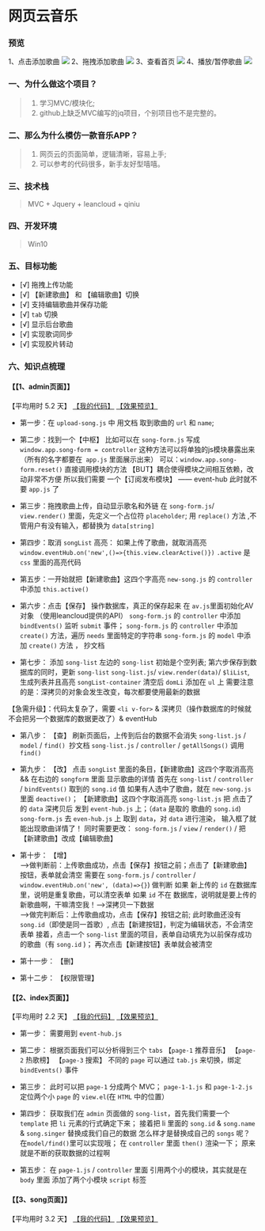 # 网页云音乐

### 预览
1、点击添加歌曲
![](https://i.imgur.com/qvB8ua7.gif)
2、拖拽添加歌曲
![](https://i.imgur.com/fE2VxmP.gif)
3、查看首页
![](https://i.imgur.com/U0KsA4h.gif)
4、播放/暂停歌曲
![](https://i.imgur.com/PzqXFGp.gif)

### 一、为什么做这个项目？

> 1. 学习MVC/模块化;
> 2. github上缺乏MVC编写的jq项目，个别项目也不是完整的。

### 二、那么为什么模仿一款音乐APP？

> 1. 网页云的页面简单，逻辑清晰，容易上手;
> 2. 可以参考的代码很多，新手友好型嘻嘻。

### 三、技术栈

> MVC + Jquery + leancloud + qiniu

### 四、开发环境
> Win10

### 五、目标功能

- [√] 拖拽上传功能
- [√] 【新建歌曲】 和 【编辑歌曲】切换
- [√] 支持编辑歌曲并保存功能
- [√] `tab` 切换
- [√] 显示后台歌曲
- [√] 实现歌词同步
- [√] 实现胶片转动

### 六、知识点梳理

#### 【【1、admin页面】】

【平均用时 5.2 天】
[【我的代码】](https://github.com/wangsiyuan233/My163Music/tree/master/js/admin)
[【效果预览】](#)<br>

- 第一步：在 `upload-song.js` 中 用文档 取到歌曲的 `url` 和 `name`;

- 第二步：找到一个【中枢】
比如可以在 `song-form.js` 写成 `window.app.song-form = controller`
这种方法可以将单独的js模块暴露出来 （所有的名字都要在` app.js` 里面展示出来）
可以：`window.app.song-form.reset()` 直接调用模块的方法
【BUT】耦合使得模块之间相互依赖，改动非常不方便
所以我们需要 一个【订阅发布模块】 —— event-hub
此时就不要 `app.js` 了

- 第三步：拖拽歌曲上传，自动显示歌名和外链
在 `song-form.js`/ `view.render()` 里面，先定义一个占位符 `placeholder`;
用 `replace()` 方法 ,不管用户有没有输入，都替换为 `data[string]`

- 第四步：取消 `songList` 高亮： 如果上传了歌曲，就取消高亮
 `window.eventHub.on('new',()=>{this.view.clearActive()})`
`.active` 是 `css` 里面的高亮代码

- 第五步：一开始就把【新建歌曲】这四个字高亮
`new-song.js` 的 `controller` 中添加 `this.active()`

- 第六步：点击【保存】 操作数据库，真正的保存起来
在 `av.js`里面初始化AV对象 （使用leancloud提供的API）
`song-form.js` 的 `controller` 中添加 `bindEvents()` 监听 `submit` 事件；
`song-form.js` 的 `controller` 中添加 `create()` 方法，遍历 `needs` 里面特定的字符串
`song-form.js` 的 `model` 中添加 `create()` 方法 ， 抄文档

- 第七步： 添加 `song-list`
左边的 `song-list` 初始是个空列表; 第六步保存到数据库的同时，更新 `song-list`
`song-list.js`/ `view.render(data)`/ `$liList`, 生成列表并且高亮
`songList-container` 清空后 `domLi` 添加在 `ul` 上
需要注意的是：深拷贝的对象会发生改变，每次都要使用最新的数据

【急需升级】：代码太复杂了，需要 `<li v-for>` & 深拷贝（操作数据库的时候就不会把另一个数据库的数据更改了）& eventHub

- 第八步： 【查】  刷新页面后，上传到后台的数据不会消失
`song-list.js` / `model` / `find() `抄文档
`song-list.js` / `controller` / `getAllSongs()`  调用 `find()`

- 第九步： 【改】  点击 `songList` 里面的条目，【新建歌曲】这四个字取消高亮 && 在右边的 `songform` 里面 显示歌曲的详情
首先在 `song-list` / `controller` / `bindEvents()` 取到的 `song.id` 值
如果有人选中了歌曲，就在 `new-song.js` 里面 `deactive()`； 【新建歌曲】这四个字取消高亮
`song-list.js` 把 点击了的 `data` 深拷贝后 发到 `event-hub.js` 上；（`data` 是取的 歌曲的  `song.id`)
`song-form.js` 去 `even-hub.js` 上 取到 `data`，对 `data` 进行渲染， 输入框了就能出现歌曲详情了！
同时需要更改： `song-form.js` / `view` / `render()` / 把【新建歌曲】改成【编辑歌曲】

- 第十步： 【增】<br>
-->做判断前：上传歌曲成功，点击【保存】按钮之前；点击了【新建歌曲】按钮，表单就会清空
需要在 `song-form.js` / `controller` / `window.eventHub.on('new', (data)=>{}`) 做判断
如果 新上传的 `id` 在数据库里，说明是重复歌曲，可以清空表单
如果 `id` 不在 数据库，说明就是要上传的新歌曲啊，干嘛清空我！-->深拷贝一下数据<br>
-->做完判断后：上传歌曲成功，点击【保存】按钮之前; 此时歌曲还没有 `song.id`（即使是同一首歌）,
点击【新建按钮】，判定为编辑状态，不会清空表单
接着，点击一个 `song-list` 里面的项目，表单自动填充为以前保存成功的歌曲（有 `song.id` )；
再次点击【新建按钮】表单就会被清空

- 第十一步： 【删】

- 第十二步： 【权限管理】

#### 【【2、index页面】】

【平均用时 2.2 天】
[【我的代码】](https://github.com/wangsiyuan233/My163Music/tree/master/js/index)
[【效果预览】](#)<br>

- 第一步： 需要用到 `event-hub.js`

- 第二步： 根据页面我们可以分析得到三个 `tabs` 【`page-1` 推荐音乐】 【`page-2` 热歌榜】 【`page-3` 搜索】
不同的 `page` 可以通过 `tab.js` 来切换，绑定 `bindEvents()` 事件

- 第三步： 此时可以把 `page-1` 分成两个 MVC； `page-1-1.js` 和 `page-1-2.js`
定位两个小 `page` 的 `view.el`(在 `HTML` 中的位置）

- 第四步： 获取我们在 `admin` 页面做的 `song-list`，首先我们需要一个 `template` 把 `li` 元素的行式确定下来；
接着把 li 里面的 `song.id` & `song.name` & `song.singer` 替换成我们自己的数据
怎么样才是替换成自己的 `songs` 呢？ 在`model/find()`里可以实现哦； 在 `controller` 里面 `then()` 渲染一下；
原来就是不断的获取数据的过程啊

- 第五步： 在 `page-1.js` / `controller` 里面 引用两个小的模块，其实就是在 `body` 里面 添加了两个小模块 `script` 标签

#### 【【3、song页面】】

【平均用时 3.2 天】
[【我的代码】](https://github.com/wangsiyuan233/My163Music/tree/master/js/song)
[【效果预览】](#)<br>